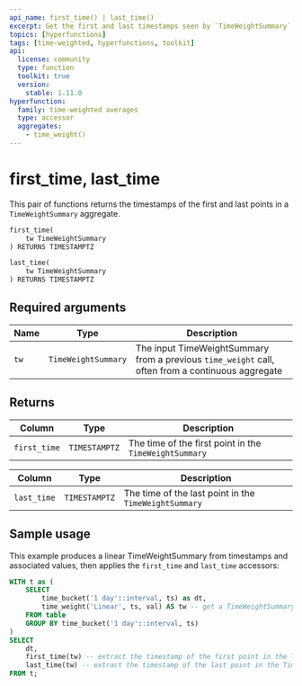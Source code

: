 ```yaml
---
api_name: first_time() | last_time()
excerpt: Get the first and last timestamps seen by `TimeWeightSummary` aggregates
topics: [hyperfunctions]
tags: [time-weighted, hyperfunctions, toolkit]
api:
  license: community
  type: function
  toolkit: true
  version:
    stable: 1.11.0
hyperfunction:
  family: time-weighted averages
  type: accessor
  aggregates:
    - time_weight()
---
```


# first_time, last_time <tag type="toolkit" content="Toolkit" />

This pair of functions returns the timestamps of the first and last points in a `TimeWeightSummary` aggregate.

```sql
first_time(
    tw TimeWeightSummary
) RETURNS TIMESTAMPTZ
```

```sql
last_time(
    tw TimeWeightSummary
) RETURNS TIMESTAMPTZ
```

## Required arguments

|Name| Type |Description|
|-|-|-|
|`tw`|`TimeWeightSummary`|The input TimeWeightSummary from a previous `time_weight` call, often from a continuous aggregate|

## Returns

|Column|Type|Description|
|-|-|-|
|`first_time`|`TIMESTAMPTZ`|The time of the first point in the `TimeWeightSummary`|

|Column|Type|Description|
|-|-|-|
|`last_time`|`TIMESTAMPTZ`|The time of the last point in the `TimeWeightSummary`|

## Sample usage

This example produces a linear TimeWeightSummary from timestamps and associated
values, then applies the `first_time` and `last_time` accessors:

```sql
WITH t as (
    SELECT
        time_bucket('1 day'::interval, ts) as dt,
        time_weight('Linear', ts, val) AS tw -- get a TimeWeightSummary
    FROM table
    GROUP BY time_bucket('1 day'::interval, ts)
)
SELECT
    dt,
    first_time(tw) -- extract the timestamp of the first point in the TimeWeightSummary
    last_time(tw) -- extract the timestamp of the last point in the TimeWeightSummary
FROM t;
```
